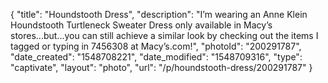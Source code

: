 {
    "title": "Houndstooth Dress",
    "description": "I’m wearing an Anne Klein Houndstooth Turtleneck Sweater Dress only available in Macy’s stores...but...you can still achieve a similar look by checking out the items I tagged or typing in 7456308 at Macy’s.com!",
    "photoId": "200291787",
    "date_created": "1548708221",
    "date_modified": "1548709316",
    "type": "captivate",
    "layout": "photo",
    "url": "\/p\/houndstooth-dress\/200291787"
}